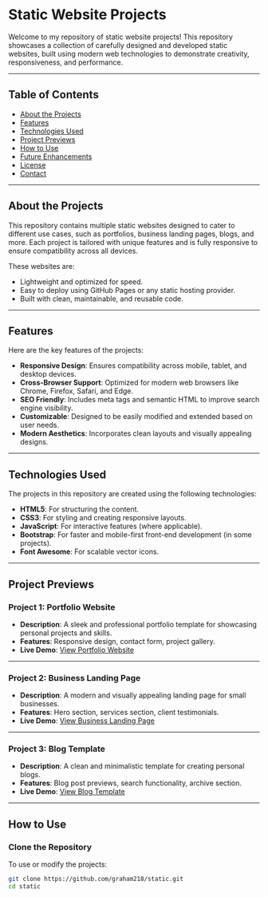 # Static Website Projects

Welcome to my repository of static website projects! This repository showcases a collection of carefully designed and developed static websites, built using modern web technologies to demonstrate creativity, responsiveness, and performance.

---

## Table of Contents
- [About the Projects](#about-the-projects)
- [Features](#features)
- [Technologies Used](#technologies-used)
- [Project Previews](#project-previews)
- [How to Use](#how-to-use)
- [Future Enhancements](#future-enhancements)
- [License](#license)
- [Contact](#contact)

---

## About the Projects

This repository contains multiple static websites designed to cater to different use cases, such as portfolios, business landing pages, blogs, and more. Each project is tailored with unique features and is fully responsive to ensure compatibility across all devices.

These websites are:
- Lightweight and optimized for speed.
- Easy to deploy using GitHub Pages or any static hosting provider.
- Built with clean, maintainable, and reusable code.

---

## Features

Here are the key features of the projects:
- **Responsive Design**: Ensures compatibility across mobile, tablet, and desktop devices.
- **Cross-Browser Support**: Optimized for modern web browsers like Chrome, Firefox, Safari, and Edge.
- **SEO Friendly**: Includes meta tags and semantic HTML to improve search engine visibility.
- **Customizable**: Designed to be easily modified and extended based on user needs.
- **Modern Aesthetics**: Incorporates clean layouts and visually appealing designs.

---

## Technologies Used

The projects in this repository are created using the following technologies:
- **HTML5**: For structuring the content.
- **CSS3**: For styling and creating responsive layouts.
- **JavaScript**: For interactive features (where applicable).
- **Bootstrap**: For faster and mobile-first front-end development (in some projects).
- **Font Awesome**: For scalable vector icons.

---

## Project Previews

### Project 1: Portfolio Website
- **Description**: A sleek and professional portfolio template for showcasing personal projects and skills.
- **Features**: Responsive design, contact form, project gallery.
- **Live Demo**: [View Portfolio Website](#)

---

### Project 2: Business Landing Page
- **Description**: A modern and visually appealing landing page for small businesses.
- **Features**: Hero section, services section, client testimonials.
- **Live Demo**: [View Business Landing Page](#)

---

### Project 3: Blog Template
- **Description**: A clean and minimalistic template for creating personal blogs.
- **Features**: Blog post previews, search functionality, archive section.
- **Live Demo**: [View Blog Template](#)

---

## How to Use

### Clone the Repository
To use or modify the projects:
```bash
git clone https://github.com/graham218/static.git
cd static
